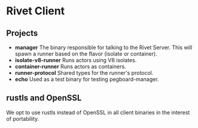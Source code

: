 # Rivet Client

## Projects

- **manager** The binary responsible for talking to the Rivet Server. This will spawn a runner based on the flavor (isolate or container).
- **isolate-v8-runner** Runs actors using V8 isolates.
- **container-runner** Runs actors as containers.
- **runner-protocol** Shared types for the runner's protocol.
- **echo** Used as a test binary for testing pegboard-manager.

## rustls and OpenSSL

We opt to use rustls instead of OpenSSL in all client binaries in the interest of portability.

